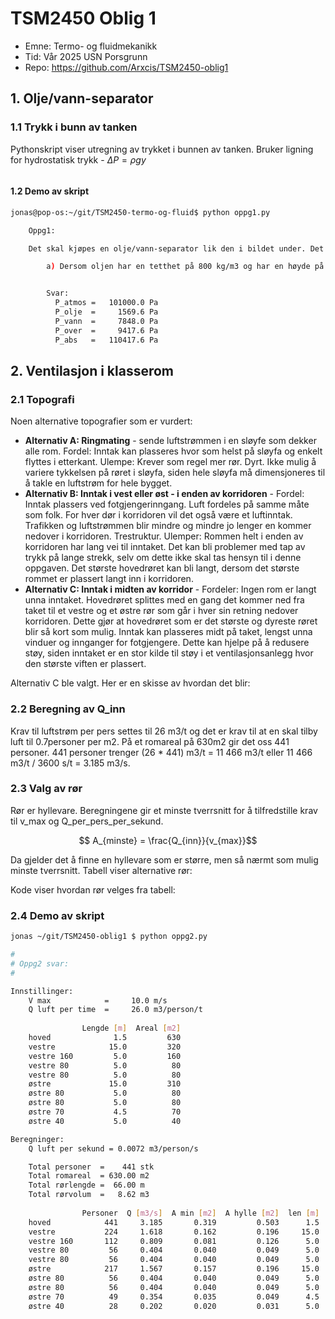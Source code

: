 
# TSM2450 Oblig 1

* Emne: Termo- og fluidmekanikk
* Tid: Vår 2025 USN Porsgrunn
* Repo: https://github.com/Arxcis/TSM2450-oblig1

## 1. Olje/vann-separator

### 1.1 Trykk i bunn av tanken

Pythonskript viser utregning av trykket i bunnen av tanken. Bruker ligning for hydrostatisk trykk - $\Delta P = \rho g y$

```py

```

#### 1.2 Demo av skript
```bash
jonas@pop-os:~/git/TSM2450-termo-og-fluid$ python oppg1.py

    Oppg1:

    Det skal kjøpes en olje/vann-separator lik den i bildet under. Det blå er vann (i bunn) og det beige er olje. Fra nær bunn går det ett rør oppover til å se nivået i tanken.

        a) Dersom oljen har en tetthet på 800 kg/m3 og har en høyde på 20cm, hva er da trykket i bunn av tanken om trykket i gassen i toppen er atmosfærisk?


        Svar:
          P_atmos =   101000.0 Pa
          P_olje  =     1569.6 Pa
          P_vann  =     7848.0 Pa
          P_over  =     9417.6 Pa
          P_abs   =   110417.6 Pa
```

## 2. Ventilasjon i klasserom

### 2.1 Topografi

Noen alternative topografier som er vurdert:
* **Alternativ A: Ringmating** - sende luftstrømmen i en sløyfe som dekker alle rom. Fordel: Inntak kan plasseres hvor som helst på sløyfa og enkelt flyttes i etterkant. Ulempe: Krever som regel mer rør. Dyrt. Ikke mulig å variere tykkelsen på røret i sløyfa, siden hele sløyfa må dimensjoneres til å takle en luftstrøm for hele bygget.
* **Alternativ B: Inntak i vest eller øst - i enden av korridoren** - Fordel: Inntak plassers ved fotgjengerinngang. Luft fordeles på samme måte som folk. For hver dør i korridoren vil det også være et luftinntak. Trafikken og luftstrømmen blir mindre og mindre jo lenger en kommer nedover i korridoren. Trestruktur. Ulemper: Rommen helt i enden av korridoren har lang vei til inntaket. Det kan bli problemer med tap av trykk på lange strekk, selv om dette ikke skal tas hensyn til i denne oppgaven. Det største hovedrøret kan bli langt, dersom det største rommet er plassert langt inn i korridoren.
* **Alternativ C: Inntak i midten av korridor** - Fordeler: Ingen rom er langt unna inntaket. Hovedrøret splittes med en gang det kommer ned fra taket til et vestre og et østre rør som går i hver sin retning nedover korridoren. Dette gjør at hovedrøret som er det største og dyreste røret blir så kort som mulig. Inntak kan plasseres midt på taket, lengst unna vinduer og innganger for fotgjengere. Dette kan hjelpe på å redusere støy, siden inntaket er en stor kilde til støy i et ventilasjonsanlegg hvor den største viften er plassert.


Alternativ C ble valgt. Her er en skisse av hvordan det blir:

<legg inn skisse her>

### 2.2 Beregning av Q_inn

Krav til luftstrøm per pers settes til 26 m3/t og det er krav til at en skal tilby luft til 0.7personer per m2. På et romareal på 630m2 gir det oss 441 personer. 441 personer trenger (26 * 441) m3/t = 11 466 m3/t eller 11 466 m3/t / 3600 s/t = 3.185 m3/s.

### 2.3 Valg av rør

Rør er hyllevare. Beregningene gir et minste tverrsnitt for å tilfredstille krav til v_max og Q_per_pers_per_sekund. 
```math
 A_{minste} =  \frac{Q_{inn}}{v_{max}}
```

Da gjelder det å finne en hyllevare som er større, men så nærmt som mulig minste tverrsnitt. Tabell viser alternative rør:

<sett inn tabell>

Kode viser hvordan rør velges fra tabell:

<sett inn kode>

### 2.4 Demo av skript
```bash
jonas ~/git/TSM2450-oblig1 $ python oppg2.py

#
# Oppg2 svar:
#

Innstillinger:
    V max            =     10.0 m/s
    Q luft per time  =     26.0 m3/person/t
    
                Lengde [m]  Areal [m2]
    hoved              1.5         630
    vestre            15.0         320
    vestre 160         5.0         160
    vestre 80          5.0          80
    vestre 80          5.0          80
    østre             15.0         310
    østre 80           5.0          80
    østre 80           5.0          80
    østre 70           4.5          70
    østre 40           5.0          40

Beregninger:
    Q luft per sekund = 0.0072 m3/person/s

    Total personer  =    441 stk
    Total romareal  = 630.00 m2
    Total rørlengde =  66.00 m
    Total rørvolum  =   8.62 m3
        
                Personer  Q [m3/s]  A min [m2]  A hylle [m2]  len [m]  volum [m3]  v hylle [m/s]
    hoved            441     3.185       0.319         0.503      1.5       0.754          6.332
    vestre           224     1.618       0.162         0.196     15.0       2.940          8.254
    vestre 160       112     0.809       0.081         0.126      5.0       0.630          6.420
    vestre 80         56     0.404       0.040         0.049      5.0       0.245          8.254
    vestre 80         56     0.404       0.040         0.049      5.0       0.245          8.254
    østre            217     1.567       0.157         0.196     15.0       2.940          7.996
    østre 80          56     0.404       0.040         0.049      5.0       0.245          8.254
    østre 80          56     0.404       0.040         0.049      5.0       0.245          8.254
    østre 70          49     0.354       0.035         0.049      4.5       0.221          7.222
    østre 40          28     0.202       0.020         0.031      5.0       0.155          6.523
```
